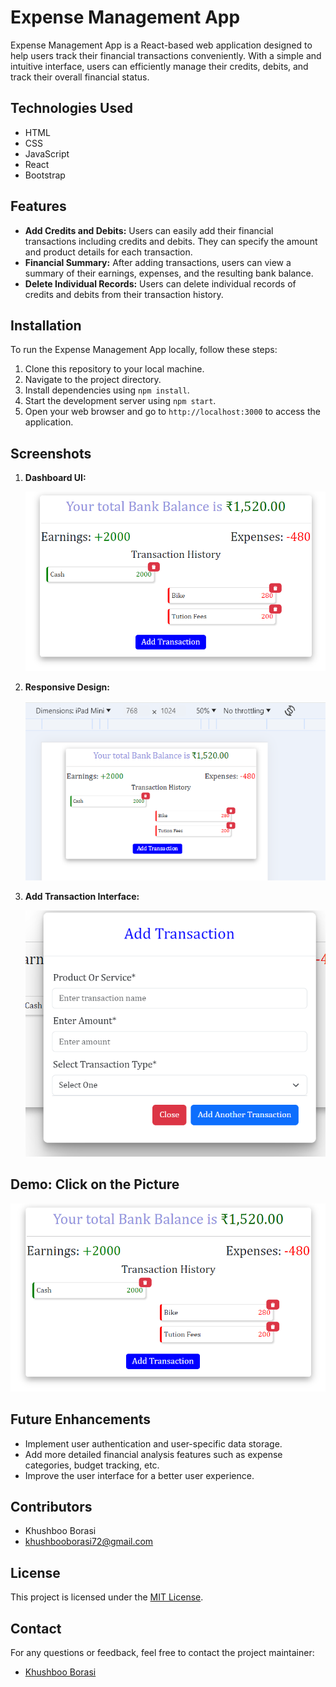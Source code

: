 
# Expense Management App

Expense Management App is a React-based web application designed to help users track their financial transactions conveniently. With a simple and intuitive interface, users can efficiently manage their credits, debits, and track their overall financial status.

## Technologies Used
- HTML
- CSS
- JavaScript
- React
- Bootstrap

## Features
- **Add Credits and Debits:** Users can easily add their financial transactions including credits and debits. They can specify the amount and product details for each transaction.
- **Financial Summary:** After adding transactions, users can view a summary of their earnings, expenses, and the resulting bank balance.
- **Delete Individual Records:** Users can delete individual records of credits and debits from their transaction history.

## Installation
To run the Expense Management App locally, follow these steps:
1. Clone this repository to your local machine.
2. Navigate to the project directory.
3. Install dependencies using `npm install`.
4. Start the development server using `npm start`.
5. Open your web browser and go to `http://localhost:3000` to access the application.

## Screenshots
1) **Dashboard UI:**
   
   ![Dashboard UI](https://github.com/borasi-khushboo/Expense-Management-App/blob/main/images/UI.PNG)

2) **Responsive Design:**
   
   ![Responsive Design](https://github.com/borasi-khushboo/Expense-Management-App/blob/main/images/responsive.PNG)

3) **Add Transaction Interface:**
   
   ![Add Transaction Interface](https://github.com/borasi-khushboo/Expense-Management-App/blob/main/images/PopUp.PNG)

## Demo: Click on the Picture

[![Demo Thumbnail](https://github.com/borasi-khushboo/Expense-Management-App/blob/main/images/UI.PNG)](https://dl.dropboxusercontent.com/scl/fi/nu9cf3li4n84or06uj8mg/Expense-Management.mp4?rlkey=on5ibc4vp70rr25pz3a0rk1xp&st=yy90x1pr&dl=0)

## Future Enhancements
- Implement user authentication and user-specific data storage.
- Add more detailed financial analysis features such as expense categories, budget tracking, etc.
- Improve the user interface for a better user experience.

## Contributors
- Khushboo Borasi
- khushbooborasi72@gmail.com

## License
This project is licensed under the [MIT License](https://github.com/borasi-khushboo/Expense-Management-App/commit/2dc2446fe6379703066d641e37918d2bed6f3a01).

## Contact
For any questions or feedback, feel free to contact the project maintainer:

 - [Khushboo Borasi](mailto:khushbooborasi72@gmail.com)
